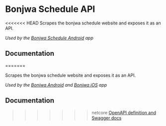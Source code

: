 # Bonjwa Schedule API
<<<<<<< HEAD
Scrapes the bonjwa schedule website and exposes it as an API.

*Used by the [Bonjwa Schedule Android](https://github.com/markhaehnel/bonjwa-schedule-android) app*

## Documentation
=======

Scrapes the bonjwa schedule website and exposes it as an API.

_Used by the [Bonjwa Android](https://github.com/markhaehnel/Bonjwa.Android) and [Bonjwa iOS](https://github.com/markhaehnel/Bonjwa.iOS) app_

## Documentation

>>>>>>> netcore
[OpenAPI definition and Swagger docs](https://api.bonjwa.ezhub.de/)
